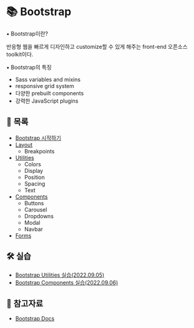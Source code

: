 # 📚 Bootstrap

▪ Bootstrap이란?

반응형 웹을 빠르게 디자인하고 customize할 수 있게 해주는 front-end 오픈소스 toolkit이다. 

▪ Bootstrap의 특징

- Sass variables and mixins
- responsive grid system
- 다양한 prebuilt components
- 강력한 JavaScript plugins
  


## 📃 목록

- [Bootstrap 시작하기](https://github.com/hyejinny97/TIL/blob/master/Web_Front_end/library/Bootstrap/base.md)
- [Layout](https://github.com/hyejinny97/TIL/blob/master/Web_Front_end/library/Bootstrap/layout.md)
  - Breakpoints
- [Utilities](https://github.com/hyejinny97/TIL/blob/master/Web_Front_end/library/Bootstrap/utilities.md)
  - Colors
  - Display
  - Position
  - Spacing
  - Text
- [Components](https://github.com/hyejinny97/TIL/blob/master/Web_Front_end/library/Bootstrap/components.md)
  - Buttons
  - Carousel
  - Dropdowns
  - Modal
  - Navbar
- [Forms](https://github.com/hyejinny97/TIL/blob/master/Web_Front_end/library/Bootstrap/forms.md)



## 🛠 실습
- [Bootstrap Utilities 실습(2022.09.05)](https://github.com/hyejinny97/TIL/blob/master/Web_Front_end/library/Bootstrap/practice/practice_01)
- [Bootstrap Components 실습(2022.09.06)](https://github.com/hyejinny97/TIL/blob/master/Web_Front_end/library/Bootstrap/practice/practice_02)



## 🔎 참고자료
- [Bootstrap Docs](https://getbootstrap.com/docs/5.2/getting-started/introduction/)